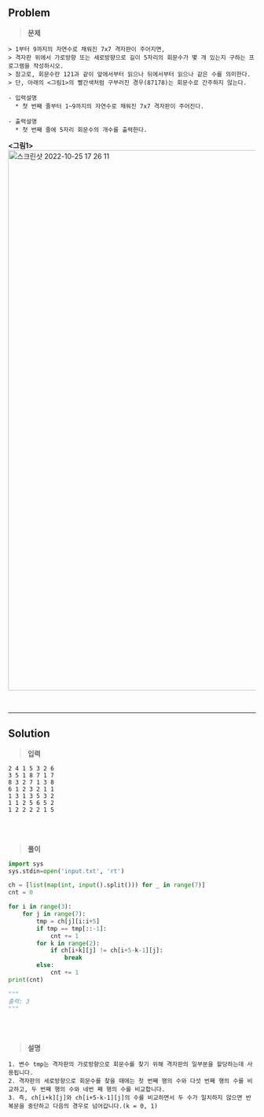## Problem

> **문제**
  ```
  > 1부터 9까지의 자연수로 채워진 7x7 격자판이 주어지면, 
  > 격자판 위에서 가로방향 또는 세로방향으로 길이 5자리의 회문수가 몇 개 있는지 구하는 프로그램을 작성하시오.
  > 참고로, 회문수란 121과 같이 앞에서부터 읽으나 뒤에서부터 읽으나 같은 수를 의미한다.
  > 단, 아래의 <그림1>의 빨간색처럼 구부러진 경우(87178)는 회문수로 간주하지 않는다.

  - 입력설명
    * 첫 번째 줄부터 1~9까지의 자연수로 채워진 7x7 격자판이 주어진다.

  - 출력설명
    * 첫 번째 줄에 5자리 회문수의 개수를 출력한다.
  ```
  **<그림1>**
  <img width="1100px" alt="스크린샷 2022-10-25 17 26 11" src="https://user-images.githubusercontent.com/89829943/197723141-48b0c3f9-473f-4237-a9b2-c84b788732ec.png">

<br>
<hr>

## Solution

> **입력**
  ```
  2 4 1 5 3 2 6 
  3 5 1 8 7 1 7 
  8 3 2 7 1 3 8 
  6 1 2 3 2 1 1 
  1 3 1 3 5 3 2  
  1 1 2 5 6 5 2 
  1 2 2 2 2 1 5
  ```

<br>
<br>

> **풀이**
  ```python
  import sys
  sys.stdin=open('input.txt', 'rt')

  ch = [list(map(int, input().split())) for _ in range(7)]
  cnt = 0

  for i in range(3):
      for j in range(7):
          tmp = ch[j][i:i+5]
          if tmp == tmp[::-1]:
              cnt += 1
          for k in range(2):
              if ch[i+k][j] != ch[i+5-k-1][j]:
                  break
          else:
              cnt += 1
  print(cnt)
  
  """
  출력: 3
  """
  ```

<br>
<br>

> **설명**
  ```
  1. 변수 tmp는 격자판의 가로방향으로 회문수를 찾기 위해 격자판의 일부분을 할당하는데 사용됩니다.
  2. 격자판의 세로방향으로 회문수를 찾을 때에는 첫 번째 행의 수와 다섯 번째 행의 수를 비교하고, 두 번째 행의 수와 네번 째 행의 수를 비교합니다.
  3. 즉, ch[i+k][j]와 ch[i+5-k-1][j]의 수를 비교하면서 두 수가 일치하지 않으면 반복문을 중단하고 다음의 경우로 넘어갑니다.(k = 0, 1)
  ```